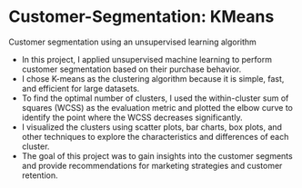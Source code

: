 # Customer-Segmentation: KMeans
Customer segmentation using an unsupervised learning algorithm
- In this project, I applied unsupervised machine learning to perform customer segmentation based on their purchase behavior.
- I chose K-means as the clustering algorithm because it is simple, fast, and efficient for large datasets.
- To find the optimal number of clusters, I used the within-cluster sum of squares (WCSS) as the evaluation metric and plotted the elbow curve to identify the point where the WCSS decreases significantly.
- I visualized the clusters using scatter plots, bar charts, box plots, and other techniques to explore the characteristics and differences of each cluster.
- The goal of this project was to gain insights into the customer segments and provide recommendations for marketing strategies and customer retention.
